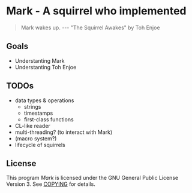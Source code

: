 # Mark - A squirrel who implemented

> Mark wakes up.
> --- "The Squirrel Awakes" by Toh Enjoe

## Goals

* Understanting Mark
* Understanting Toh Enjoe

## TODOs

- data types & operations
  - strings
  - timestamps
  - first-class functions
- CL-like reader
- multi-threading? (to interact with Mark)
- (macro system?)
- lifecycle of squirrels

## License

This program *Mark* is licensed under the GNU General Public License Version 3. See [COPYING](COPYING) for details.
